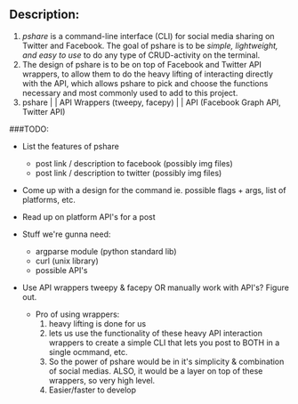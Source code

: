 ## Description:

1. _pshare_ is a command-line interface (CLI) for social media sharing on Twitter and Facebook. The goal of pshare is to be *simple, lightweight, and easy to use* to do any type of CRUD-activity on the terminal.
2. The design of pshare is to be on top of Facebook and Twitter API wrappers, to allow them to do the heavy lifting of interacting directly with the API, which allows pshare to pick and choose the functions necessary and most commonly used to add to this project.
3. 
    pshare
    |
    |
    API Wrappers (tweepy, facepy)
    |
    |
    API (Facebook Graph API, Twitter API)

###TODO:

- List the features of pshare
    - post link / description to facebook (possibly img files)
    - post link / description to twitter (possibly img files)
- Come up with a design for the command ie. possible flags + args, list of platforms, etc. 
- Read up on platform API's for a post

- Stuff we're gunna need:
    - argparse module (python standard lib)
    - curl (unix library)
    - possible API's

- Use API wrappers tweepy & facepy OR manually work with API's? Figure out.
    - Pro of using wrappers:
        1. heavy lifting is done for us
        2. lets us use the functionality of these heavy API interaction wrappers to create a simple CLI that lets you post to BOTH in a single ocmmand, etc.
        3. So the power of pshare would be in it's simplicity & combination of social medias. ALSO, it would be a layer on top of these wrappers, so very high level.
        4. Easier/faster to develop
